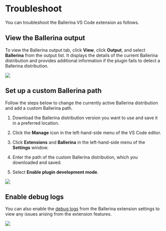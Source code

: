 # Troubleshoot

You can troubleshoot the Ballerina VS Code extension as follows.

## View the Ballerina output

To view the Ballerina output tab, click **View**, click **Output**, and select **Ballerina** from the output list. It displays the details of the current Ballerina distribution and provides additional information if the plugin fails to detect a Ballerina distribution.

<img src="/learn/images/vs-code-extension/troubleshoot/view-ballerina-output.gif" class="cInlineImage-full"/>

## Set up a custom Ballerina path

Follow the steps below to change the currently active Ballerina distribution and add a custom Ballerina path.

1. Download the Ballerina distribution version you want to use and save it in a preferred location.

2. Click the **Manage** icon in the left-hand-side menu of the VS Code editor.

3. Click **Extensions** and **Ballerina** in the left-hand-side menu of the **Settings** window.

4. Enter the path of the custom Ballerina distribution, which you downloaded and saved.

5. Select **Enable plugin development mode**.

<img src="/learn/images/vs-code-extension/troubleshoot/set-custom-ballerina-path.png" class="cInlineImage-full"/>

## Enable debug logs

You can also enable the [debug logs](https://wso2.com/ballerina/vscode/docs/configure-the-extension/#advanced-configurations) from the Ballerina extension settings to view any issues arising from the extension features.

<img src="/learn/images/vs-code-extension/troubleshoot/enable-debug-log.png" class="cInlineImage-full"/>
